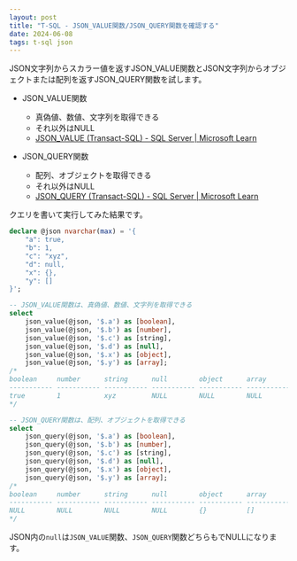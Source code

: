 ```yaml
---
layout: post
title: "T-SQL - JSON_VALUE関数/JSON_QUERY関数を確認する"
date: 2024-06-08
tags: t-sql json
---
```


JSON文字列からスカラー値を返すJSON_VALUE関数とJSON文字列からオブジェクトまたは配列を返すJSON_QUERY関数を試します。

- JSON_VALUE関数
    - 真偽値、数値、文字列を取得できる
    - それ以外はNULL
    - [JSON_VALUE (Transact-SQL) - SQL Server &#124; Microsoft Learn](https://learn.microsoft.com/ja-jp/sql/t-sql/functions/json-value-transact-sql?view=sql-server-ver16)

- JSON_QUERY関数
    - 配列、オブジェクトを取得できる
    - それ以外はNULL
    - [JSON_QUERY (Transact-SQL) - SQL Server &#124; Microsoft Learn](https://learn.microsoft.com/ja-jp/sql/t-sql/functions/json-query-transact-sql?view=sql-server-ver16)

クエリを書いて実行してみた結果です。

```sql
declare @json nvarchar(max) = '{
    "a": true,
    "b": 1,
    "c": "xyz",
    "d": null,
    "x": {},
    "y": []
}';

-- JSON_VALUE関数は、真偽値、数値、文字列を取得できる
select
    json_value(@json, '$.a') as [boolean],
    json_value(@json, '$.b') as [number],
    json_value(@json, '$.c') as [string],
    json_value(@json, '$.d') as [null],
    json_value(@json, '$.x') as [object],
    json_value(@json, '$.y') as [array];
/*
boolean     number      string      null        object      array
----------- ----------- ----------- ----------- ----------- -----------
true        1           xyz         NULL        NULL        NULL
*/

-- JSON_QUERY関数は、配列、オブジェクトを取得できる
select
    json_query(@json, '$.a') as [boolean],
    json_query(@json, '$.b') as [number],
    json_query(@json, '$.c') as [string],
    json_query(@json, '$.d') as [null],
    json_query(@json, '$.x') as [object],
    json_query(@json, '$.y') as [array];
/*
boolean     number      string      null        object      array
----------- ----------- ----------- ----------- ----------- -----------
NULL        NULL        NULL        NULL        {}          []
*/
```

JSON内の`null`は`JSON_VALUE`関数、`JSON_QUERY`関数どちらもでNULLになります。
